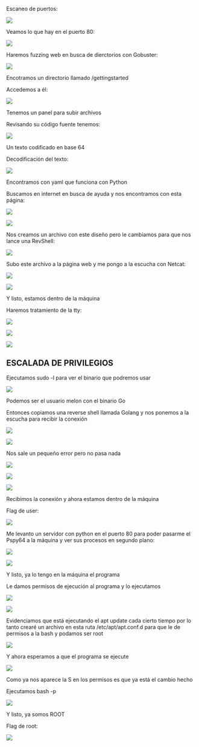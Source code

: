 Escaneo de puertos:

![](../../../Images/Pasted%20image%2020240807165317.png)

Veamos lo que hay en el puerto 80:

![](../../../Images/Pasted%20image%2020240807165330.png)

Haremos fuzzing web en busca de dierctorios con Gobuster:

![](../../../Images/Pasted%20image%2020240807165516.png)

Encotramos un directorio llamado /gettingstarted

Accedemos a él:

![](../../../Images/Pasted%20image%2020240807165543.png)

Tenemos un panel para subir archivos

Revisando su código fuente tenemos:

![](../../../Images/Pasted%20image%2020240807165652.png)

Un texto codificado en base 64

Decodificación del texto:

![](../../../Images/Pasted%20image%2020240807165736.png)

Encontramos con yaml que funciona con Python

Buscamos en internet en busca de ayuda y nos encontramos con esta página:

![](../../../Images/Pasted%20image%2020240807170756.png)

![](../../../Images/Pasted%20image%2020240807170825.png)

Nos creamos un archivo con este diseño pero le cambiamos para que nos lance una RevShell:

![](../../../Images/Pasted%20image%2020240807171428.png)

Subo este archivo a la página web y me pongo a la escucha con Netcat:

![](../../../Images/Pasted%20image%2020240807171156.png)

![](../../../Images/Pasted%20image%2020240807171353.png)

Y listo, estamos dentro de la máquina

Haremos tratamiento de la tty:

![](../../../Images/Pasted%20image%2020240807171453.png)

![](../../../Images/Pasted%20image%2020240807171500.png)

![](../../../Images/Pasted%20image%2020240807171522.png)

## ESCALADA DE PRIVILEGIOS

Ejecutamos sudo -l para ver el binario que podremos usar 

![](../../../Images/Pasted%20image%2020240807171607.png)

Podemos ser el usuario melon con el binario Go

Entonces copiamos una reverse shell llamada Golang y nos ponemos a la escucha para recibir la conexión

![](../../../Images/Pasted%20image%2020240807172721.png)

![](../../../Images/Pasted%20image%2020240807172732.png)

Nos sale un pequeño error pero no pasa nada

![](../../../Images/Pasted%20image%2020240807172748.png)

![](../../../Images/Pasted%20image%2020240807172822.png)

![](../../../Images/Pasted%20image%2020240807172835.png)

Recibimos la conexión y ahora estamos dentro de la máquina

Flag de user:

![](../../../Images/Pasted%20image%2020240807173000.png)

Me levanto un servidor con python en el puerto 80 para poder pasarme el Pspy64 a la máquina y ver sus procesos en segundo plano:

![](../../../Images/Pasted%20image%2020240807173310.png)

![](../../../Images/Pasted%20image%2020240807173337.png)

Y listo, ya lo tengo en la máquina el programa

Le damos permisos de ejecución al programa y lo ejecutamos 

![](../../../Images/Pasted%20image%2020240807173417.png)

![](../../../Images/Pasted%20image%2020240807173950.png)

Evidenciamos que está ejecutando el apt update cada cierto tiempo por lo tanto crearé un archivo en esta ruta /etc/apt/apt.conf.d para que le de permisos a la bash y podamos ser root

![](../../../Images/Pasted%20image%2020240807174424.png)

Y ahora esperamos a que el programa se ejecute

![](../../../Images/Pasted%20image%2020240807174528.png)

Como ya nos aparece la S en los permisos es que ya está el cambio hecho

Ejecutamos bash -p

![](../../../Images/Pasted%20image%2020240807174607.png)

Y listo, ya somos ROOT

Flag de root:

![](../../../Images/Pasted%20image%2020240807174629.png)

